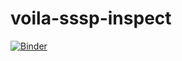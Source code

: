 # voila-sssp-inspect

[![Binder](https://mybinder.org/badge_logo.svg)](https://mybinder.org/v2/gh/unkcpz/voila-sssp-inspect/main?urlpath=voila%2Frender%2Fsssp-inspect.ipynb)
